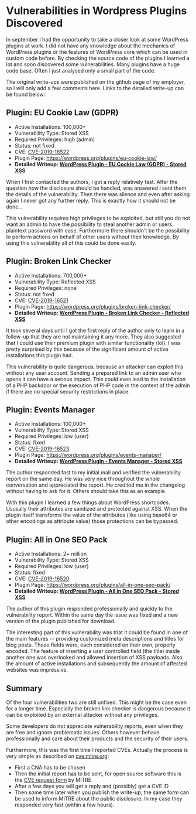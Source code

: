 # Vulnerabilities in Wordpress Plugins Discovered

In september I had the opportunity to take a closer look at some WordPress plugins at work.
I did not have any knowledge about the mechanics of WordPress plugins or the features of WordPress core which can be used in custom code before.
By checking the source code of the plugins I learned a lot and soon discovered some vulnerabilities.
Many plugins have a huge code base. Often I just analysed only a small part of the code.

The original write-ups were published on the github page of my employer, so I will only add a few comments here. Links to the detailed write-up can be found below:

## Plugin: EU Cookie Law (GDPR)

- Active Installations: 100,000+
- Vulnerability Type: Stored XSS
- Required Privileges: high (admin)
- Status: not fixed
- CVE: [CVE-2019-16522](https://cve.mitre.org/cgi-bin/cvename.cgi?name=CVE-2019-16522)
- Plugin Page: <https://wordpress.org/plugins/eu-cookie-law/>
- **Detailed Writeup: [WordPress Plugin - EU Cookie Law (GDPR) - Stored XSS](https://github.com/sbaresearch/advisories/tree/public/2019/SBA-ADV-20190913-01_WordPress_Plugin_EU_Cookie_Law)**

When I first contacted the authors, I got a reply relatively fast. After the question how the disclosure should be handled, was answered I sent them the details of the vulnerability. Then there was silence and even after asking again I never got any further reply. This is exactly how it should not be done...

This vulnerability requires high privileges to be exploited, but still you do not want an admin to have the possibility to steal another admin or users plaintext password with ease. Furthermore there shouldn't be the possibility to perform actions on behalf of other users without their knowledge. By using this vulnerability all of this could be done easily.

## Plugin: Broken Link Checker

- Active Installations: 700,000+
- Vulnerability Type: Reflected XSS
- Required Privileges: none
- Status: not fixed
- CVE: [CVE-2019-16521](https://cve.mitre.org/cgi-bin/cvename.cgi?name=CVE-2019-16521)
- Plugin Page: <https://wordpress.org/plugins/broken-link-checker/>
- **Detailed Writeup: [WordPress Plugin - Broken Link Checker - Reflected XSS](https://github.com/sbaresearch/advisories/tree/public/2019/SBA-ADV-20190913-02_WordPress_Plugin_Broken_Link_Checker)**

It took several days until I got the first reply of the author only to learn in a follow-up that they are not maintaining it any more. They also suggested that I could use their premium plugin with similar functionality (lol). I was pretty surprised by this because of the significant amount of active installations this plugin had.

This vulnerability is quite dangerous, because an attacker can exploit this without any user account. Sending a prepared link to an admin user who opens it can have a serious impact. This could even lead to the installation of a PHP backdoor or the execution of PHP code in the context of the admin if there are no special security restrictions in place.

## Plugin: Events Manager

- Active Installations: 100,000+
- Vulnerability Type: Stored XSS
- Required Privileges: low (user)
- Status: fixed
- CVE: [CVE-2019-16523](https://cve.mitre.org/cgi-bin/cvename.cgi?name=CVE-2019-16523)
- Plugin Page: <https://wordpress.org/plugins/events-manager/>
- **Detailed Writeup: [WordPress Plugin - Events Manager - Stored XSS](https://github.com/sbaresearch/advisories/tree/public/2019/SBA-ADV-20190913-03_WordPress_Plugin_Events_Manager)**

The author responded fast to my initial mail and verified the vulnerability report on the same day. He was very nice throughout the whole conversation and appreciated the report. He credited me in the changelog without having to ask for it. Others should take this as an example.

With this plugin I learned a few things about WordPress shortcodes. Ususally their attributes are sanitized and protected against XSS. When the plugin itself transforms the value of the attributes (like using base64 or other encodings as attribute value) those protections can be bypassed.

## Plugin: All in One SEO Pack

- Active Installations: 2+ million
- Vulnerability Type: Stored XSS
- Required Privileges: low (user)
- Status: fixed
- CVE: [CVE-2019-16520](https://cve.mitre.org/cgi-bin/cvename.cgi?name=CVE-2019-16520)
- Plugin Page: <https://wordpress.org/plugins/all-in-one-seo-pack/>
- **Detailed Writeup: [WordPress Plugin - All in One SEO Pack - Stored XSS](https://github.com/sbaresearch/advisories/tree/public/2019/SBA-ADV-20190913-04_WordPress_Plugin_All_in_One_SEO_Pack)**

The author of this plugin responded professionally and quickly to the vulnerability report. Within the same day the issue was fixed and a new version of the plugin published for download.

The interesting part of this vulnerability was that it could be found in one of the main features -- providing customized meta descriptions and titles for blog posts. Those fields were, each considered on their own, properly encoded. The feature of inserting a user controlled field (the title) inside another one was overlooked and allowed insertion of XSS payloads.
Also the amount of active installations and subsequently the amount of affected websites was impressive.

## Summary

Of the four vulnerabilities two are still unfixed. This might be the case even for a longer time. Especially the broken link checker is dangerous because it can be exploited by an external attacker without any privileges.

Some developers do not appreciate vulnerability reports, even when they are free and ignore problematic issues. Others however behave professionally and care about their products and the security of their users.

Furthermore, this was the first time I reported CVEs. Actually the process is very simple as described on [cve.mitre.org](https://cve.mitre.org/cve/request_id.html):
- First a CNA has to be chosen
- Then the initial report has to be sent, for open source software this is the [CVE request form](https://cveform.mitre.org/) by MITRE
- After a few days you will get a reply and (possibly) get a CVE ID
- Then some time later when you publish the write-up, the same form can be used to inform MITRE about the public disclosure. In my case they responded very fast (within a few hours).
